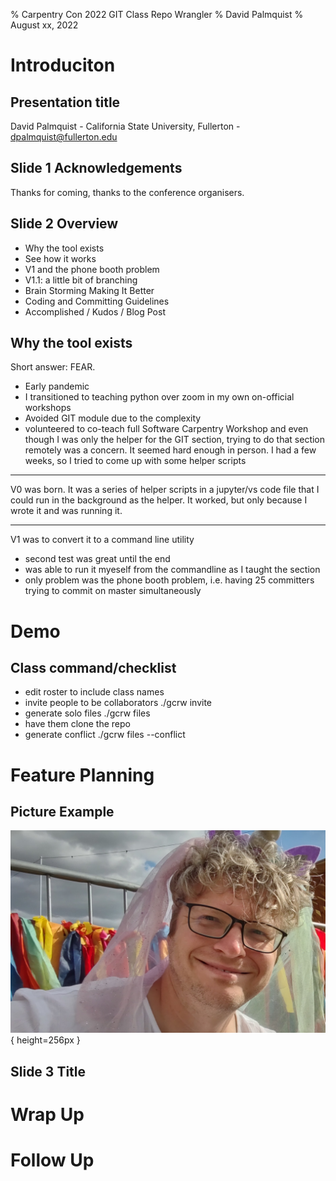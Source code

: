 % Carpentry Con 2022  GIT Class Repo Wrangler
% David Palmquist
% August xx, 2022

# Introduciton
## Presentation title
David Palmquist - California State University, Fullerton - dpalmquist@fullerton.edu

## Slide 1 Acknowledgements
Thanks for coming, thanks to the conference organisers.

## Slide 2 Overview
- Why the tool exists
- See how it works
- V1 and the phone booth problem
- V1.1:  a little bit of branching
- Brain Storming Making It Better
- Coding and Committing Guidelines
- Accomplished / Kudos / Blog Post

## Why the tool exists
Short answer: FEAR.  
- Early pandemic
- I transitioned to teaching python over zoom in my own on-official workshops
- Avoided GIT module due to the complexity
- volunteered to co-teach full Software Carpentry Workshop and even though I was only the helper for the GIT section, trying to do that section remotely was a concern.  It seemed hard enough in person.  I had a few weeks, so I tried to come up with some helper scripts
________________

V0 was born.  It was a series of helper scripts in a jupyter/vs code file that I could run in the background as the helper. It worked, but only because I wrote it and was running it.

--------
V1 was to convert it to a command line utility
- second test was great until the end
- was able to run it myeself from the commandline as I taught the section
- only problem was the phone booth problem, i.e. having 25 committers trying to commit on master simultaneously

# Demo
## Class command/checklist
 - edit roster to include class names
 - invite people to be collaborators ./gcrw invite
 - generate solo files ./gcrw files
 - have them clone the repo
 - generate conflict ./gcrw files --conflict

# Feature Planning 
## Picture Example
![Bob Turner](images/bobicorn.jpg){ height=256px }
## Slide 3 Title
# Wrap Up
# Follow Up
